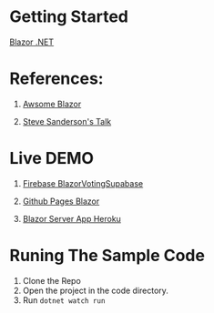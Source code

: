 # Getting Started
[Blazor .NET](http://blazor.net "Blazor .NET")

# References:
1. [Awsome Blazor](https://github.com/AdrienTorris/awesome-blazor "Awsome Blazor")

2. [Steve Sanderson's Talk](https://www.youtube.com/watch?v=kesUNeBZ1Os "Steve Sanderson's Talk")

# Live DEMO
1. [Firebase BlazorVotingSupabase](https://voting-f3271.web.app/ "BlazorVotingSupabase")

2. [Github Pages Blazor](https://syedqutub.github.io/blazor/ "Github Pages Blazor")

3. [Blazor Server App Heroku]("https://blazorhosted.herokuapp.com/")

# Runing The Sample Code
1. Clone the Repo
2. Open the project in the code directory.
3. Run  `dotnet watch run`